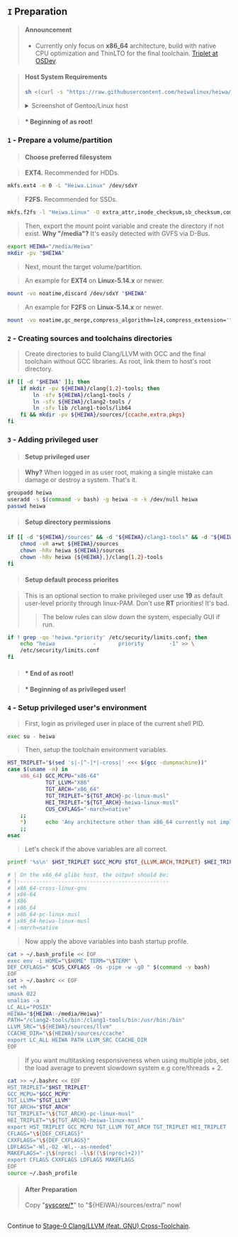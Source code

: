 ## `I` Preparation

> #### Announcement
> * Currently only focus on **x86_64** architecture, build with native CPU optimization and ThinLTO for the final toolchain. [Triplet at OSDev](https://wiki.osdev.org/Target_Triplet).

> #### Host System Requirements
> ```sh
> sh <(curl -s "https://raw.githubusercontent.com/heiwalinux/heiwa/main/version-check")
> ```
> <details>
> <summary>Screenshot of Gentoo/Linux host</summary>
> 
> <br>
> <p align="center"><img src="https://i.imgur.com/PlotBPA.png" alt=""/></p>
> 
> </details>

> #### * Beginning of as root!
### `1` - Prepare a volume/partition
> #### Choose preferred filesystem

> **EXT4.** Recommended for HDDs.
```bash
mkfs.ext4 -m 0 -L "Heiwa.Linux" /dev/sdxY
```
> **F2FS.** Recommended for SSDs.
```bash
mkfs.f2fs -l "Heiwa.Linux" -O extra_attr,inode_checksum,sb_checksum,compression,encrypt /dev/sdxY
```
> Then, export the mount point variable and create the directory if not exist. **Why "/media"?** It's easily detected with GVFS via D-Bus.
```bash
export HEIWA="/media/Heiwa"
mkdir -pv "$HEIWA"
```
> Next, mount the target volume/partition.

> An example for **EXT4** on **Linux-5.14.x** or newer.
```bash
mount -vo noatime,discard /dev/sdxY "$HEIWA"
```
> An example for **F2FS** on **Linux-5.14.x** or newer.
```bash
mount -vo noatime,gc_merge,compress_algorithm=lz4,compress_extension='*',compress_chksum,compress_cache,atgc /dev/sdxY "$HEIWA"
```

### `2` - Creating sources and toolchains directories
> Create directories to build Clang/LLVM with GCC and the final toolchain without GCC libraries. As root, link them to host's root directory.
```bash
if [[ -d "$HEIWA" ]]; then
    if mkdir -pv ${HEIWA}/clang{1,2}-tools; then
        ln -sfv ${HEIWA}/clang1-tools /
        ln -sfv ${HEIWA}/clang2-tools /
        ln -sfv lib /clang1-tools/lib64
    fi && mkdir -pv ${HEIWA}/sources/{ccache,extra,pkgs}
fi
```

### `3` - Adding privileged user
> #### Setup privileged user

> **Why?** When logged in as user root, making a single mistake can damage or destroy a system. That's it.
```bash
groupadd heiwa
useradd -s $(command -v bash) -g heiwa -m -k /dev/null heiwa
passwd heiwa
```
> #### Setup directory permissions

```bash
if [[ -d "${HEIWA}/sources" && -d "${HEIWA}/clang1-tools" && -d "${HEIWA}/clang2-tools" ]]; then
    chmod -vR a+wt ${HEIWA}/sources
    chown -hRv heiwa ${HEIWA}/sources
    chown -hRv heiwa {${HEIWA},}/clang{1,2}-tools
fi
```
> #### Setup default process priorites

> This is an optional section to make privileged user use **19** as default user-level priority through linux-PAM. Don't use **RT** priorities! It's bad.
> > The below rules can slow down the system, especially GUI if run.
```bash
if ! grep -qo 'heiwa.*priority' /etc/security/limits.conf; then
    echo "heiwa            -       priority        -1" >> \
    /etc/security/limits.conf
fi
```
> #### * End of as root!

> #### * Beginning of as privileged user!
### `4` - Setup privileged user's environment
> First, login as privileged user in place of the current shell PID.
```bash
exec su - heiwa
```
> Then, setup the toolchain environment variables.
```bash
HST_TRIPLET="$(sed 's|-[^-]*|-cross|' <<< $(gcc -dumpmachine))"
case $(uname -m) in
    x86_64) GCC_MCPU="x86-64"
            TGT_LLVM="X86"
            TGT_ARCH="x86_64"
            TGT_TRIPLET="${TGT_ARCH}-pc-linux-musl"
            HEI_TRIPLET="${TGT_ARCH}-heiwa-linux-musl"
            CUS_CXFLAGS="-march=native"
    ;;
    *)      echo 'Any architecture other than x86_64 currently not implemented yet.'
    ;;
esac
```
> Let's check if the above variables are all correct.
```bash
printf '%s\n' $HST_TRIPLET $GCC_MCPU $TGT_{LLVM,ARCH,TRIPLET} $HEI_TRIPLET $CUS_CXFLAGS
```
```bash
# | On the x86_64 glibc host, the output should be:
# |------------------------------------------------
# |x86_64-cross-linux-gnu
# |x86-64
# |X86
# |x86_64
# |x86_64-pc-linux-musl
# |x86_64-heiwa-linux-musl
# |-march=native
```
> Now apply the above variables into bash startup profile.
```bash
cat > ~/.bash_profile << EOF
exec env -i HOME="\$HOME" TERM="\$TERM" \
DEF_CXFLAGS=" $CUS_CXFLAGS -Os -pipe -w -g0 " $(command -v bash)
EOF
cat > ~/.bashrc << EOF
set +h
umask 022
unalias -a
LC_ALL="POSIX"
HEIWA="${HEIWA:-/media/Heiwa}"
PATH="/clang2-tools/bin:/clang1-tools/bin:/usr/bin:/bin"
LLVM_SRC="\${HEIWA}/sources/llvm"
CCACHE_DIR="\${HEIWA}/sources/ccache"
export LC_ALL HEIWA PATH LLVM_SRC CCACHE_DIR
EOF
```
> If you want multitasking responsiveness when using multiple jobs, set the load average to prevent slowdown system e.g core/threads + 2.
```bash
cat >> ~/.bashrc << EOF
HST_TRIPLET="$HST_TRIPLET"
GCC_MCPU="$GCC_MCPU"
TGT_LLVM="$TGT_LLVM"
TGT_ARCH="$TGT_ARCH"
TGT_TRIPLET="\${TGT_ARCH}-pc-linux-musl"
HEI_TRIPLET="\${TGT_ARCH}-heiwa-linux-musl"
export HST_TRIPLET GCC_MCPU TGT_LLVM TGT_ARCH TGT_TRIPLET HEI_TRIPLET
CFLAGS="\${DEF_CXFLAGS}"
CXXFLAGS="\${DEF_CXFLAGS}"
LDFLAGS="-Wl,-O2 -Wl,--as-needed"
MAKEFLAGS="-j\$(nproc) -l\$((\$(nproc)+2))"
export CFLAGS CXXFLAGS LDFLAGS MAKEFLAGS
EOF
source ~/.bash_profile
```

> #### After Preparation
> Copy "[syscore/*](./../../syscore/)" to "${HEIWA}/sources/extra/" now!

<h2></h2>

Continue to [Stage-0 Clang/LLVM (feat. GNU) Cross-Toolchain](./2-Stage0_Clang_LLVM.md).
